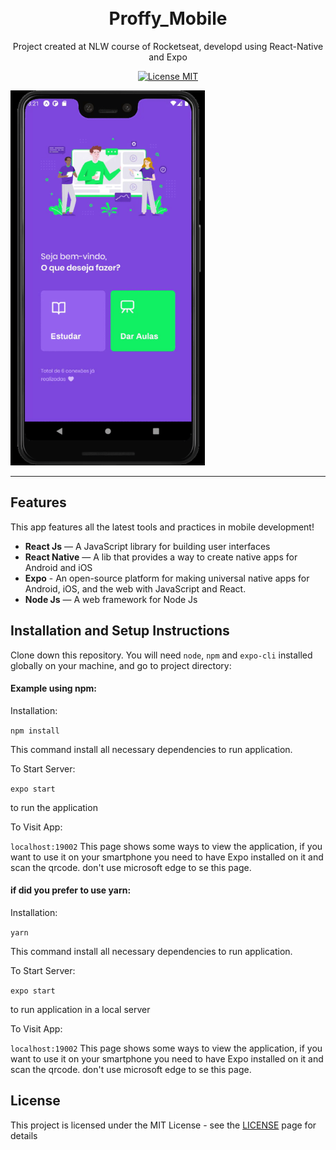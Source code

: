 <h1 align="center">

<br>
Proffy_Mobile
</h1>

<p align="center">Project created at NLW course of Rocketseat, developd using React-Native and Expo</p>

<p align="center">
  <a href="https://opensource.org/licenses/MIT">
    <img src="https://img.shields.io/badge/License-MIT-blue.svg" alt="License MIT">
  </a>
</p>

[//]: # (Add your gifs/images here:)
<div>
  <img src="https://github.com/David-Ackerman/NLW-Proffy-Mobile/blob/master/ProffyMobile/proffy-mobileGif.gif" alt="demo" height="600">
</div>

<hr />

## Features
[//]: # (Add the features of your project here:)
This app features all the latest tools and practices in mobile development!

- **React Js** — A JavaScript library for building user interfaces
- **React Native** — A lib that provides a way to create native apps for Android and iOS
- **Expo** - An open-source platform for making universal native apps for Android, iOS, and the web with JavaScript and React.
- **Node Js** — A web framework for Node Js

## Installation and Setup Instructions

Clone down this repository. You will need `node`, `npm` and `expo-cli` installed globally on your machine, and go to project directory:

#### Example using npm:  

Installation:

`npm install`  

This command install all necessary dependencies to run application.

To Start Server:

`expo start`

to run the application

To Visit App:

`localhost:19002` This page shows some ways to view the application, if you want to use it on your smartphone you need to have Expo installed on it and scan the qrcode. don't use microsoft edge to se this page.

#### if did you prefer to use yarn:  

Installation:

`yarn`  

This command install all necessary dependencies to run application.

To Start Server:

`expo start`  

to run application in a local server

To Visit App:

`localhost:19002` This page shows some ways to view the application, if you want to use it on your smartphone you need to have Expo installed on it and scan the qrcode. don't use microsoft edge to se this page.

## License

This project is licensed under the MIT License - see the [LICENSE](https://opensource.org/licenses/MIT) page for details
